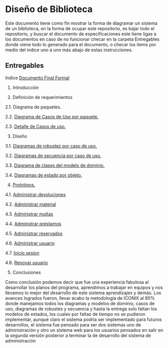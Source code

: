 # Diseño de Biblioteca
Este documento tiene como fin mostrar la forma de diagramar un sistema de un biblioteca, en la forma de ocupar este repositorio, es bajar todo el repositorio, y buscar el documento de especificaciones este tiene ligas a los documentos en caso de no funcionar checar en la carpeta Entregables donde viene todo lo generado para el documento, o checar los items por medio del indice uno a uno más abajo de estas instrucciones.

## Entregables

Indice
[Documento Final Formal](https://github.com/DuckHunter213/Disenio_de_Software/blob/master/Especificaci%C3%B3n%20de%20requerimientos.docx)

1.	Introducción

2.	Definición de requerimientos
  
  2.1.	Diagrama de paquetes.
  
  2.2.	[Diagrama de Casos de Uso por paquete.](https://github.com/DuckHunter213/Disenio_de_Software/tree/master/Entregables/Definicion%20de%20Requerimientos/Modelado%20de%20casos%20de%20uso)
  
  2.3.	[Detalle de Casos de uso.](https://github.com/DuckHunter213/Disenio_de_Software/tree/master/Entregables/Casos%20de%20uso)

3.	Diseño
  
  3.1.	[Diagramas de robustez por caso de uso.](https://github.com/DuckHunter213/Disenio_de_Software/tree/master/Entregables/Analisis%20Conceptual/Analisis%20de%20Robustes)
  
  3.2.	[Diagramas de secuencia por caso de uso.](https://github.com/DuckHunter213/Disenio_de_Software/tree/master/Entregables/Analisis%20Conceptual/Modelos%20de%20Secuencia)
  
  3.3.	[Diagrama de clases del modelo de dominio.](https://github.com/DuckHunter213/Disenio_de_Software/tree/master/Entregables/Analisis%20Conceptual/Modelo%20de%20clases)
  
  3.4.	[Diagramas de estado por objeto.](https://github.com/DuckHunter213/Disenio_de_Software/tree/master/Entregables/Analisis%20Conceptual/Modelo%20de%20Objetos)

4.	[Prototipos.](https://github.com/DuckHunter213/Disenio_de_Software/tree/master/Entregables/GUI)

  4.1. [Administrar devoluciones](https://github.com/DuckHunter213/Disenio_de_Software/tree/master/Entregables/GUI/administrar%20devoluciones/pages)
  
  4.2. [Administrar material](https://github.com/DuckHunter213/Disenio_de_Software/tree/master/Entregables/GUI/administrar%20material/pages)
  
  4.3. [Administrar multas](https://github.com/DuckHunter213/Disenio_de_Software/tree/master/Entregables/GUI/administrar%20multas/pages)
  
  4.4. [Administrar préstamos](https://github.com/DuckHunter213/Disenio_de_Software/tree/master/Entregables/GUI/administrar%20pr%C3%A9stamos/pages)
  
  4.5. [Administrar reservados](https://github.com/DuckHunter213/Disenio_de_Software/tree/master/Entregables/GUI/administrar%20reservados/pages)
  
  4.6. [Administrar usuario](https://github.com/DuckHunter213/Disenio_de_Software/tree/master/Entregables/GUI/administrar%20usuario/pages)
  
  4.7. [Inicio sesion](https://github.com/DuckHunter213/Disenio_de_Software/tree/master/Entregables/GUI/inicio%20sesion/pages)
  
  4.8. [Renovar usuario](https://github.com/DuckHunter213/Disenio_de_Software/tree/master/Entregables/GUI/renovar%20usuario/pages)

5.	Conclusiones

Como conclusión podemos decir que fue una experiencia fabulosa al desarrollar los planos del programa, aprendimos a trabajar en equipos y nos llevamos lo mejor del desarrollo de este sistema aprendizajes y demás.
Los avances logrados fueron, llevar acabo la metodología de ICONIX al 80% donde manejamos todos los diagramas y modelos de dominio, casos de uso, diagramas de robustes y secuencia y hasta la entrega solo faltan los modelos de estados, los cuales por faltas de tiempo no se pudieron implementar, aunque claro el sistema podría ser implementado para futuros desarrollos, el sistema fue pensado para ser dos sistemas uno de administración y otro un sistema web para los usuarios pensados en salir en la segunda versión posterior a terminar la de desarrollo del sistema de administración 
